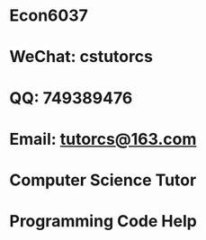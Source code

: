 # Econ6037

# WeChat: cstutorcs

# QQ: 749389476

# Email: tutorcs@163.com

# Computer Science Tutor

# Programming Code Help
